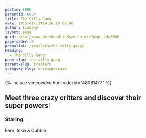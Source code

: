 ```yaml
---
postid: 6086
parentid: 6054
title: The Silly Gang
date: 2015-01-11T14:56:28+00:00
author: Lindsay
layout: page
guid: http://www.derekandlindsay.co.uk/?page_id=6086
page-order: 0
permalink: /trailers/the-silly-gang/
heading:
  - The Silly Gang
page-slug: the-silly-gang
parent-slug: trailers
category-slug: uncategorized
---
```

{% include vimeovideo.html videoid="48081477" %}

## Meet three crazy critters and discover their super powers!

### Staring:

Fern, Inkie & Cubbie